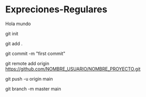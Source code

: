 # Expreciones-Regulares

Hola mundo



git init

git add .

git commit -m "first commit"

git remote add origin https://github.com/NOMBRE_USUARIO/NOMBRE_PROYECTO.git

git push -u origin main




git branch -m master main